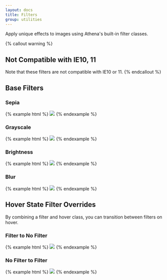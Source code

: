 ```yaml
---
layout: docs
title: Filters
group: utilities
---
```


Apply unique effects to images using Athena's built-in filter classes.

{% callout warning %}
## Not Compatible with IE10, 11
Note that these filters are not compatible with IE10 or 11.
{% endcallout %}

## Base Filters

### Sepia

{% example html %}
<img src="https://unsplash.it/255/255" class="img-fluid filter-sepia">
{% endexample %}

### Grayscale

{% example html %}
<img src="https://unsplash.it/255/255" class="img-fluid filter-grayscale">
{% endexample %}

### Brightness

{% example html %}
<img src="https://unsplash.it/255/255" class="img-fluid filter-brightness">
{% endexample %}

### Blur

{% example html %}
<img src="https://unsplash.it/255/255" class="img-fluid filter-blur">
{% endexample %}

## Hover State Filter Overrides

By combining a filter and hover class, you can transition between filters on hover.

### Filter to No Filter

{% example html %}
<img src="https://unsplash.it/255/255" class="img-fluid hover-filter-none filter-sepia">
{% endexample %}

### No Filter to Filter

{% example html %}
<img src="https://unsplash.it/255/255" class="img-fluid hover-filter-sepia">
{% endexample %}
